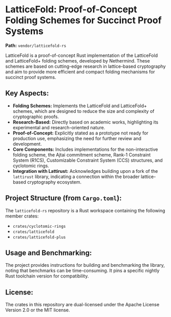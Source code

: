 # LatticeFold: Proof-of-Concept Folding Schemes for Succinct Proof Systems

**Path:** `vendor/latticefold-rs`

LatticeFold is a proof-of-concept Rust implementation of the LatticeFold and LatticeFold+ folding schemes, developed by Nethermind. These schemes are based on cutting-edge research in lattice-based cryptography and aim to provide more efficient and compact folding mechanisms for succinct proof systems.

## Key Aspects:

*   **Folding Schemes:** Implements the LatticeFold and LatticeFold+ schemes, which are designed to reduce the size and complexity of cryptographic proofs.
*   **Research-Based:** Directly based on academic works, highlighting its experimental and research-oriented nature.
*   **Proof-of-Concept:** Explicitly stated as a prototype not ready for production use, emphasizing the need for further review and development.
*   **Core Components:** Includes implementations for the non-interactive folding scheme, the Ajtai commitment scheme, Rank-1 Constraint System (R1CS), Customizable Constraint System (CCS) structures, and cyclotomic rings.
*   **Integration with Lattirust:** Acknowledges building upon a fork of the `lattirust` library, indicating a connection within the broader lattice-based cryptography ecosystem.

## Project Structure (from `Cargo.toml`):

The `latticefold-rs` repository is a Rust workspace containing the following member crates:

*   `crates/cyclotomic-rings`
*   `crates/latticefold`
*   `crates/latticefold-plus`

## Usage and Benchmarking:

The project provides instructions for building and benchmarking the library, noting that benchmarks can be time-consuming. It pins a specific nightly Rust toolchain version for compatibility.

## License:

The crates in this repository are dual-licensed under the Apache License Version 2.0 or the MIT license.
